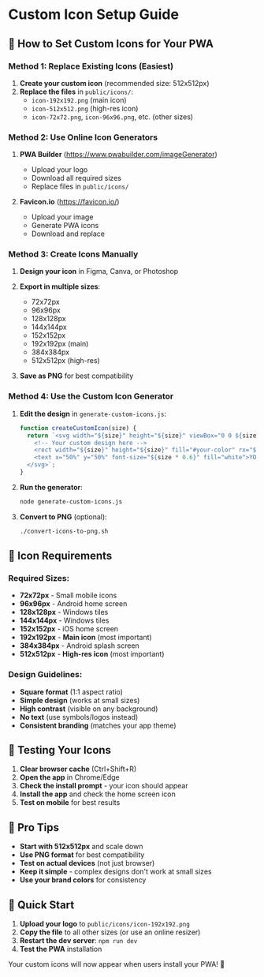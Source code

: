# Custom Icon Setup Guide

## 🎨 How to Set Custom Icons for Your PWA

### **Method 1: Replace Existing Icons (Easiest)**

1. **Create your custom icon** (recommended size: 512x512px)
2. **Replace the files** in `public/icons/`:
   - `icon-192x192.png` (main icon)
   - `icon-512x512.png` (high-res icon)
   - `icon-72x72.png`, `icon-96x96.png`, etc. (other sizes)

### **Method 2: Use Online Icon Generators**

1. **PWA Builder** (https://www.pwabuilder.com/imageGenerator)
   - Upload your logo
   - Download all required sizes
   - Replace files in `public/icons/`

2. **Favicon.io** (https://favicon.io/)
   - Upload your image
   - Generate PWA icons
   - Download and replace

### **Method 3: Create Icons Manually**

1. **Design your icon** in Figma, Canva, or Photoshop
2. **Export in multiple sizes**:
   - 72x72px
   - 96x96px
   - 128x128px
   - 144x144px
   - 152x152px
   - 192x192px (main)
   - 384x384px
   - 512x512px (high-res)

3. **Save as PNG** for best compatibility

### **Method 4: Use the Custom Icon Generator**

1. **Edit the design** in `generate-custom-icons.js`:
   ```javascript
   function createCustomIcon(size) {
     return `<svg width="${size}" height="${size}" viewBox="0 0 ${size} ${size}" xmlns="http://www.w3.org/2000/svg">
       <!-- Your custom design here -->
       <rect width="${size}" height="${size}" fill="#your-color" rx="${size * 0.2}"/>
       <text x="50%" y="50%" font-size="${size * 0.6}" fill="white">YOUR LOGO</text>
     </svg>`;
   }
   ```

2. **Run the generator**:
   ```bash
   node generate-custom-icons.js
   ```

3. **Convert to PNG** (optional):
   ```bash
   ./convert-icons-to-png.sh
   ```

## 📱 Icon Requirements

### **Required Sizes:**
- **72x72px** - Small mobile icons
- **96x96px** - Android home screen
- **128x128px** - Windows tiles
- **144x144px** - Windows tiles
- **152x152px** - iOS home screen
- **192x192px** - **Main icon** (most important)
- **384x384px** - Android splash screen
- **512x512px** - **High-res icon** (most important)

### **Design Guidelines:**
- **Square format** (1:1 aspect ratio)
- **Simple design** (works at small sizes)
- **High contrast** (visible on any background)
- **No text** (use symbols/logos instead)
- **Consistent branding** (matches your app theme)

## 🔧 Testing Your Icons

1. **Clear browser cache** (Ctrl+Shift+R)
2. **Open the app** in Chrome/Edge
3. **Check the install prompt** - your icon should appear
4. **Install the app** and check the home screen icon
5. **Test on mobile** for best results

## 🎯 Pro Tips

- **Start with 512x512px** and scale down
- **Use PNG format** for best compatibility
- **Test on actual devices** (not just browser)
- **Keep it simple** - complex designs don't work at small sizes
- **Use your brand colors** for consistency

## 🚀 Quick Start

1. **Upload your logo** to `public/icons/icon-192x192.png`
2. **Copy the file** to all other sizes (or use an online resizer)
3. **Restart the dev server**: `npm run dev`
4. **Test the PWA** installation

Your custom icons will now appear when users install your PWA! 🎉

